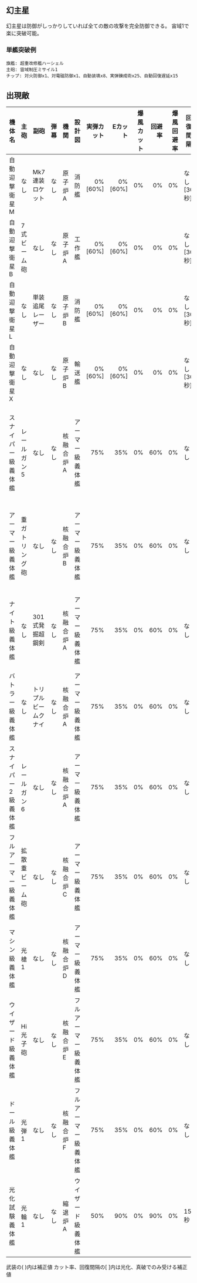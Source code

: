 ## 幻主星

幻主星は防御がしっかりしていれば全ての敵の攻撃を完全防御できる。
宙域1で楽に突破可能。

### 単艦突破例

```
旗艦: 超重改修艦ハーシェル
主砲: 宙域制圧ミサイル1
チップ: 対火防御x1、対電磁防御x1、自動装填x8、実弾錬成術x25、自動回復遅延x15
```

## 出現敵

<script src="assets/js/table-col-visible.js"></script>
<ul id="visible_list"></ul>

| 機体名               | 主砲           | 副砲                 | 弾幕 | 機関      | 設計図               | 実弾カット |  Eカット | 爆風カット | 回避率 | 爆風回避率 | 回復間隔   | 登場ステージ                      |
|----------------------|----------------|----------------------|------|-----------|----------------------|-----------:|---------:|-----------:|-------:|-----------:|------------|-----------------------------------|
| 自動迎撃衛星M        | なし           | Mk7連装ロケット      | なし | 原子炉A   | 消防艦               |    0%[60%] |  0%[60%] |         0% |     0% |         0% | なし[30秒] | 1                                 |
| 自動迎撃衛星B        | 7式ビーム砲    | なし                 | なし | 原子炉A   | 工作艦               |    0%[60%] |  0%[60%] |         0% |     0% |         0% | なし[30秒] | 1                                 |
| 自動迎撃衛星L        | なし           | 単装追尾レーザー     | なし | 原子炉B   | 消防艦               |    0%[60%] |  0%[60%] |         0% |     0% |         0% | なし[30秒] | 1                                 |
| 自動迎撃衛星X        | なし           | なし                 | なし | 原子炉B   | 輸送艦               |    0%[60%] |  0%[60%] |         0% |     0% |         0% | なし[30秒] | 1                                 |
| スナイパー級義体艦   | レールガン5    | なし                 | なし | 核融合炉A | アーマー級義体艦     |        75% |      35% |         0% |    60% |         0% | なし       | 1ボス、2、3、4、5、6、7、8、9、10 |
| アーマー級義体艦     | 重ガトリング砲 | なし                 | なし | 核融合炉B | アーマー級義体艦     |        75% |      35% |         0% |    60% |         0% | なし       | 2ボス、3、4、5、6、7、8、9、10    |
| ナイト級義体艦       | なし           | 301式発掘超鋼剣      | なし | 核融合炉A | アーマー級義体艦     |        75% |      35% |         0% |    60% |         0% | なし       | 3ボス、4、5、6、7、8、9、10       |
| バトラー級義体艦     | なし           | トリプルビームクナイ | なし | 核融合炉A | アーマー級義体艦     |        75% |      35% |         0% |    60% |         0% | なし       | 4ボス、5、6、7、8、9、10          |
| スナイパー2級義体艦  | レールガン6    | なし                 | なし | 核融合炉A | アーマー級義体艦     |        75% |      35% |         0% |    60% |         0% | なし       | 5ボス、6、7、8、9、10             |
| フルアーマー級義体艦 | 拡散重ビーム砲 | なし                 | なし | 核融合炉C | アーマー級義体艦     |        75% |      35% |         0% |    60% |         0% | なし       | 6ボス、7、8、9、10                |
| マシン級義体艦       | 光槍1          | なし                 | なし | 核融合炉D | アーマー級義体艦     |        75% |      35% |         0% |    60% |         0% | なし       | 7ボス、8、9、10                   |
| ウイザード級義体艦   | Hi光子砲       | なし                 | なし | 核融合炉E | フルアーマー級義体艦 |        75% |      35% |         0% |    60% |         0% | なし       | 8ボス、9、10                      |
| ドール級義体艦       | 光弾1          | なし                 | なし | 核融合炉F | フルアーマー級義体艦 |        75% |      35% |         0% |    60% |         0% | なし       | 9ボス、10                         |
| 光化試験義体艦       | 光輪1          | なし                 | なし | 縮退炉A   | ウイザード級義体艦   |        50% |      90% |         0% |    90% |         0% | 15秒       | 10ボス                            |

武装の( )内は補正値
カット率、回復間隔の[ ]内は光化、真破でのみ受ける補正値
